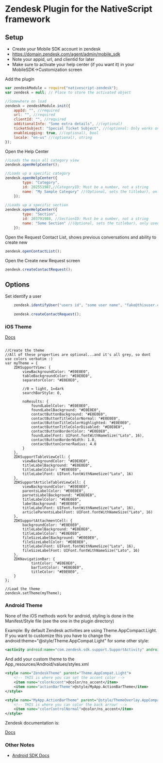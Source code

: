 # Zendesk Plugin for the NativeScript framework

## Setup
- Create your Mobile SDK account in zendesk
- https://domain.zendesk.com/agent/admin/mobile_sdk
- Note your appid, url, and clientid for later
- Make sure to activate your help center (if you want it) in your MobileSDK->Customization screen

Add the plugin
```js
var zendeskModule = require("nativescript-zendesk");
var zendesk = null; // Place to store the activated object

//Somewhere on load
zendesk = zendeskModule.init({
    appId: "", //required
    url: "", //required
    clientId: "", //required
	additionalInfo: "Some extra details", //(optional)
	ticketSubject: "Special Ticket Subject", //(optional: Only works on android)
    enableLogging: true, //(optional), bool
    locale: "en-us" //(optional), string
});
```

Open the Help Center
```js
//Loads the main all category view
zendesk.openHelpCenter();

//Loads up a specific category
zendesk.openHelpCenter({
        type: "Category",
        id: 202551987,//CategoryID: Must be a number, not a string
        name: "My Sample Category" //(Optional, sets the titlebar), only used on iOS
    });
    
//Loads up a specific section
zendesk.openHelpCenter({
        type: "Section",
        id: 203791988, //SectionID: Must be a number, not a string
        name: "Some Section" //(Optional, sets the titlebar), only used on iOS
    });
```

Open the Request Contact List, shows previous conversations and ability to create new
```js
zendesk.openContactList();
```

Open the Create new Request screen
```js
zendesk.createContactRequest();
```

## Options
Set identify a user
```js
    zendesk.identifyUser("users id", "some user name", "fake@thisuser.com"); //Optional, defaults to anon if not set
        
    zendesk.createContactRequest();
```

### iOS Theme
[Docs](https://developer.zendesk.com/embeddables/docs/ios/customization)
```

//Create the theme
//All of these properties are optional...and it's all grey, so dont use colors verbatim :)
var myTheme = {
	ZDKSupportView: {
		viewBackgroundColor: "#E0E0E0",
		tableBackgroundColor: "#E0E0E0",
		separatorColor: "#E0E0E0",
	
		//0 = light, 1=dark
		searchBarStyle: 0,
		
		noResults: {
			foundLabelColor: "#E0E0E0",
			foundLabelBackground: "#E0E0E0",
			contactButtonBackground: "#E0E0E0",
			contactButtonTitleColorNormal: "#E0E0E0",
			contactButtonTitleColorHighlighted: "#E0E0E0",
			contactButtonTitleColorDisabled: "#E0E0E0",
			contactButtonBorderColor: "#E0E0E0",	
			foundLabelFont: UIFont.fontWithNameSize("Lato", 16),
			contactButtonBorderWidth: 1.0,
			contactButtonCornerRadius: 4.0
		} 
	},
	ZDKSupportTableViewCell: {
		viewBackgroundColor: "#E0E0E0",
		titleLabelBackground: "#E0E0E0",
		titleLabelColor: "#E0E0E0",
		titleLabelFont: UIFont.fontWithNameSize("Lato", 16)
	},
	ZDKSupportArticleTableViewCell: {
		viewBackgroundColor: "#E0E0E0",
		parentsLabelColor: "#E0E0E0",
		parnetsLabelBackground: "#E0E0E0",
		titleLabelColor: "#E0E0E0",
		labelBackground: "#E0E0E0",
		titleLabelFont: UIFont.fontWithNameSize("Lato", 16),
		articleParentsLabelFont: UIFont.fontWithNameSize("Lato", 16)
	},
	ZDKSupportAttachmentCell: {
		backgroundColor: "#E0E0E0",
		titleLabelBackground: "#E0E0E0",
		titleLabelColor: "#E0E0E0",
		fileSizeLabelBackground: "#E0E0E0",
		fileSizeLabelColor: "#E0E0E0",
		titleLabelFont: UIFont.fontWithNameSize("Lato", 16),
		fileSizeLabelFont: UIFont.fontWithNameSize("Lato", 16)
	},
	ZDKNavigationBar: {
			tintColor: "#E0E0E0",
			barTintColor: "#E0E0E0",
			titleColor: "#E0E0E0",
	}
};
	
//Load the theme
zendesk.setTheme(myTheme);

```

### Android Theme
None of the iOS methods work for android, styling is done in the Manifest/Style file (see the one in the plugin directory)

Example:
By default Zendesk activities are using Theme.AppCompact.Light. If you want to customize this you have to change the android:theme="@style/Theme.AppCompat.Light" for some other style:

```xml
<activity android:name="com.zendesk.sdk.support.SupportActivity" android:theme="@style/@style/ZendeskTheme"/>
```

And add your custom theme to the App_resources/Android/values/styles.xml

```xml
<style name="ZendeskTheme" parent="Theme.AppCompat.Light">
	<!-- THIS is where you can set the accent color -->
	<item name="colorAccent">@color/ns_accent</item>
	<item name="actionBarTheme">@style/MyApp.ActionBarTheme</item>
</style>

<style name="MyApp.ActionBarTheme" parent="@style/ThemeOverlay.AppCompat.ActionBar">       
    <!-- THIS is where you can color the back arrow! -->
    <item name="colorControlNormal">@color/ns_accent</item>
</style>

```

Zendesk documentation is: 

[Docs](https://developer.zendesk.com/embeddables/docs/android/customization)


### Other Notes ###
* [Android SDK Docs](https://zdmobilesdkdocdev.herokuapp.com/android-sdk/)